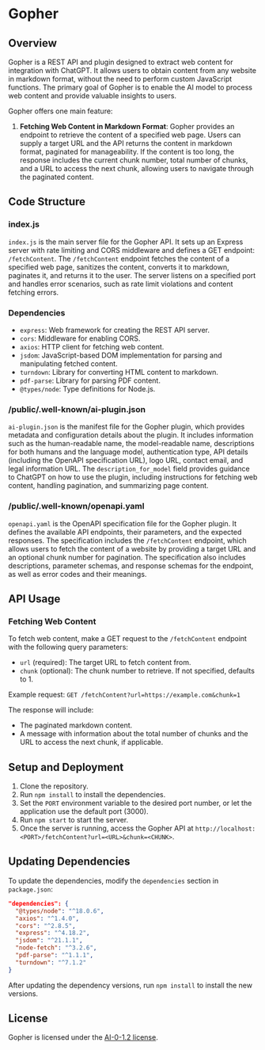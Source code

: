 # Gopher

## Overview

Gopher is a REST API and plugin designed to extract web content for integration with ChatGPT. It allows users to obtain content from any website in markdown format, without the need to perform custom JavaScript functions. The primary goal of Gopher is to enable the AI model to process web content and provide valuable insights to users.

Gopher offers one main feature:

1. **Fetching Web Content in Markdown Format**: Gopher provides an endpoint to retrieve the content of a specified web page. Users can supply a target URL and the API returns the content in markdown format, paginated for manageability. If the content is too long, the response includes the current chunk number, total number of chunks, and a URL to access the next chunk, allowing users to navigate through the paginated content.

## Code Structure

### index.js

`index.js` is the main server file for the Gopher API. It sets up an Express server with rate limiting and CORS middleware and defines a GET endpoint: `/fetchContent`. The `/fetchContent` endpoint fetches the content of a specified web page, sanitizes the content, converts it to markdown, paginates it, and returns it to the user. The server listens on a specified port and handles error scenarios, such as rate limit violations and content fetching errors.

### Dependencies

- `express`: Web framework for creating the REST API server.
- `cors`: Middleware for enabling CORS.
- `axios`: HTTP client for fetching web content.
- `jsdom`: JavaScript-based DOM implementation for parsing and manipulating fetched content.
- `turndown`: Library for converting HTML content to markdown.
- `pdf-parse`: Library for parsing PDF content.
- `@types/node`: Type definitions for Node.js.

### /public/.well-known/ai-plugin.json

`ai-plugin.json` is the manifest file for the Gopher plugin, which provides metadata and configuration details about the plugin. It includes information such as the human-readable name, the model-readable name, descriptions for both humans and the language model, authentication type, API details (including the OpenAPI specification URL), logo URL, contact email, and legal information URL. The `description_for_model` field provides guidance to ChatGPT on how to use the plugin, including instructions for fetching web content, handling pagination, and summarizing page content.

### /public/.well-known/openapi.yaml

`openapi.yaml` is the OpenAPI specification file for the Gopher plugin. It defines the available API endpoints, their parameters, and the expected responses. The specification includes the `/fetchContent` endpoint, which allows users to fetch the content of a website by providing a target URL and an optional chunk number for pagination. The specification also includes descriptions, parameter schemas, and response schemas for the endpoint, as well as error codes and their meanings.

## API Usage

### Fetching Web Content

To fetch web content, make a GET request to the `/fetchContent` endpoint with the following query parameters:

- `url` (required): The target URL to fetch content from.
- `chunk` (optional): The chunk number to retrieve. If not specified, defaults to 1.

Example request: `GET /fetchContent?url=https://example.com&chunk=1`

The response will include:

- The paginated markdown content.
- A message with information about the total number of chunks and the URL to access the next chunk, if applicable.

## Setup and Deployment

1. Clone the repository.
2. Run `npm install` to install the dependencies.
3. Set the `PORT` environment variable to the desired port number, or let the application use the default port (3000).
4. Run `npm start` to start the server.
5. Once the server is running, access the Gopher API at `http://localhost:<PORT>/fetchContent?url=<URL>&chunk=<CHUNK>`.

## Updating Dependencies

To update the dependencies, modify the `dependencies` section in `package.json`:

```json
"dependencies": {
  "@types/node": "^18.0.6",
  "axios": "^1.4.0",
  "cors": "^2.8.5",
  "express": "^4.18.2",
  "jsdom": "^21.1.1",
  "node-fetch": "^3.2.6",
  "pdf-parse": "^1.1.1",
  "turndown": "^7.1.2"
}
```

After updating the dependency versions, run `npm install` to install the new versions.

## License

Gopher is licensed under the [AI-0-1.2 license](LICENSE.md).
